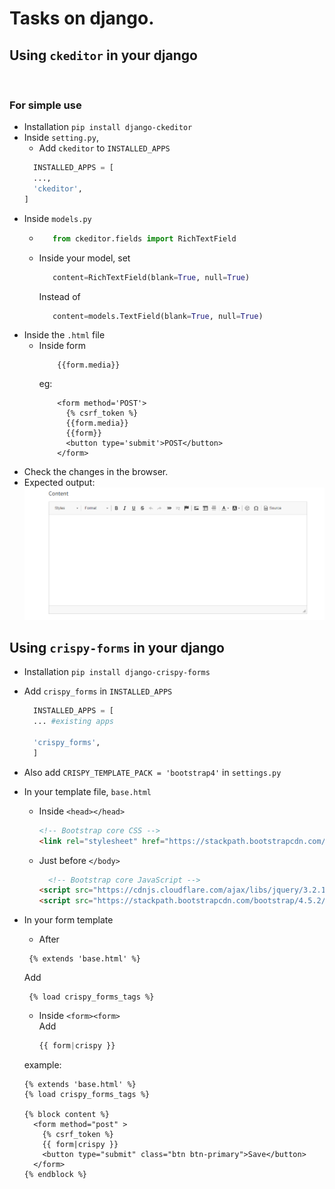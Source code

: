 # Tasks on django.

## Using ```ckeditor``` in your django
<br>

### For simple use

- Installation
  ``` pip install django-ckeditor ```
- Inside ```setting.py```,
  - Add ```ckeditor``` to ```INSTALLED_APPS```
  ```python
    INSTALLED_APPS = [
    ...,
    'ckeditor',
  ]
  ```
- Inside ```models.py```
  - ```python
       from ckeditor.fields import RichTextField
    ```
  - Inside your model, set 
    ```python 
       content=RichTextField(blank=True, null=True)
    ```
    Instead of 
    ```python
       content=models.TextField(blank=True, null=True)
    ```
- Inside the ```.html``` file
  - Inside form
    ```django
        {{form.media}}
    ```
    eg:
    ```django
        <form method='POST'>
          {% csrf_token %}
          {{form.media}}
          {{form}}
          <button type='submit'>POST</button>
        </form>
    ```
- Check the changes in the browser.
- Expected output:
  ![Ckeditor Output](/ckeditor_output.png)
  
 ## Using ```crispy-forms``` in your django
 - Installation ```pip install django-crispy-forms```
 - Add ```crispy_forms``` in ```INSTALLED_APPS```
    ```python
      INSTALLED_APPS = [
      ... #existing apps

      'crispy_forms',
      ]
    ```
 - Also add ```CRISPY_TEMPLATE_PACK = 'bootstrap4'``` in ```settings.py```
 - In your template file,
  ```base.html```
    - Inside ```<head></head>```
        ```html
        <!-- Bootstrap core CSS -->
        <link rel="stylesheet" href="https://stackpath.bootstrapcdn.com/bootstrap/4.5.2/css/bootstrap.min.css" integrity="sha384-JcKb8q3iqJ61gNV9KGb8thSsNjpSL0n8PARn9HuZOnIxN0hoP+VmmDGMN5t9UJ0Z" crossorigin="anonymous">
        ```
    - Just before ```</body>```
      ```html
        <!-- Bootstrap core JavaScript -->
      <script src="https://cdnjs.cloudflare.com/ajax/libs/jquery/3.2.1/jquery.slim.min.js"></script>
      <script src="https://stackpath.bootstrapcdn.com/bootstrap/4.5.2/js/bootstrap.bundle.min.js" integrity="sha384-LtrjvnR4Twt/qOuYxE721u19sVFLVSA4hf/rRt6PrZTmiPltdZcI7q7PXQBYTKyf" crossorigin="anonymous"></script>
      ```

  - In your form template
    - After 
     ```django
      {% extends 'base.html' %}
     ```
       Add 
     ```django
      {% load crispy_forms_tags %}
    ```
    - Inside ```<form><form>```<br>
      Add 
      ```python
      {{ form|crispy }}
      ```
      
    example:
    ```django
    {% extends 'base.html' %}
    {% load crispy_forms_tags %}

    {% block content %}
      <form method="post" >
        {% csrf_token %}
        {{ form|crispy }}
        <button type="submit" class="btn btn-primary">Save</button>
      </form>
    {% endblock %}
    ```
  <!--- Expected output :
    ![crispy-forms-output]()
-->
